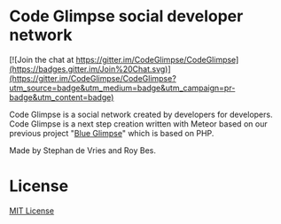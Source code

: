 # Code Glimpse social developer network

[![Join the chat at https://gitter.im/CodeGlimpse/CodeGlimpse](https://badges.gitter.im/Join%20Chat.svg)](https://gitter.im/CodeGlimpse/CodeGlimpse?utm_source=badge&utm_medium=badge&utm_campaign=pr-badge&utm_content=badge)

Code Glimpse is a social network created by developers for developers.
Code Glimpse is a next step creation written with Meteor based on our previous project "[Blue Glimpse](http://github.com/stephan281094/BlueGlimpse)" which is based on PHP.

Made by Stephan de Vries and Roy Bes.

# License
[MIT License](LICENSE)

